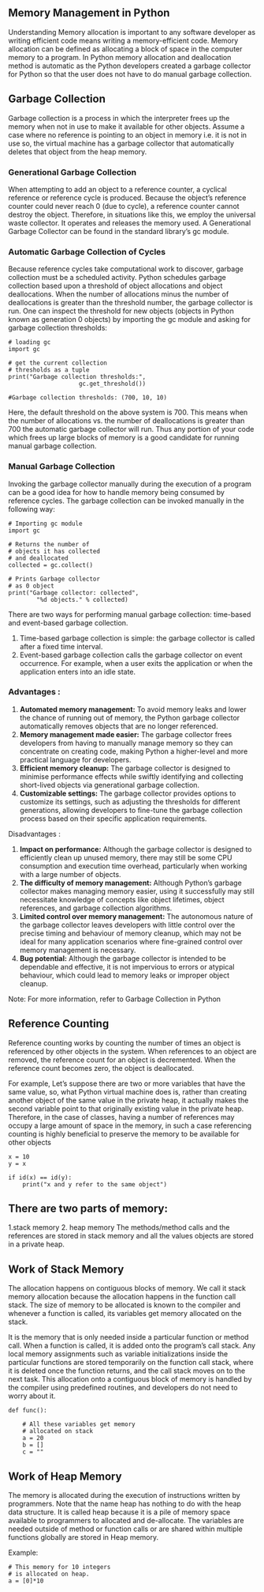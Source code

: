 ## Memory Management in Python
Understanding Memory allocation is important to any software developer as writing efficient code means writing a memory-efficient code.
Memory allocation can be defined as allocating a block of space in the computer memory to a program.
In Python memory allocation and deallocation method is automatic as the Python developers created a garbage collector for Python so that the user does not have to do manual 
garbage collection.

## Garbage Collection
Garbage collection is a process in which the interpreter frees up the memory when not in use to make it available for other objects.
Assume a case where no reference is pointing to an object in memory i.e. it is not in use so, 
the virtual machine has a garbage collector that automatically deletes that object from the heap memory.

### Generational Garbage Collection
When attempting to add an object to a reference counter, a cyclical reference or reference cycle is produced. Because the object’s reference counter could never reach 0 (due to cycle), a reference counter cannot destroy the object. Therefore, in situations like this, we employ the universal waste collector. It operates and releases the memory used. A Generational Garbage Collector can be found in the standard library’s gc module.

### Automatic Garbage Collection of Cycles
Because reference cycles take computational work to discover, garbage collection must be a scheduled activity. Python schedules garbage collection based upon a threshold of object allocations and object deallocations. When the number of allocations minus the number of deallocations is greater than the threshold number, the garbage collector is run. One can inspect the threshold for new objects (objects in Python known as generation 0 objects) by importing the gc module and asking for garbage collection thresholds:

```
# loading gc
import gc

# get the current collection 
# thresholds as a tuple
print("Garbage collection thresholds:",
					gc.get_threshold())

#Garbage collection thresholds: (700, 10, 10) 

```


Here, the default threshold on the above system is 700. This means when the number of allocations vs. the number of deallocations is greater than 700 the automatic garbage collector will run. Thus any portion of your code which frees up large blocks of memory is a good candidate for running manual garbage collection. 

### Manual Garbage Collection
Invoking the garbage collector manually during the execution of a program can be a good idea for how to handle memory being consumed by reference cycles. 
The garbage collection can be invoked manually in the following way: 
```
# Importing gc module
import gc

# Returns the number of
# objects it has collected
# and deallocated
collected = gc.collect()

# Prints Garbage collector 
# as 0 object
print("Garbage collector: collected",
		"%d objects." % collected)

```
There are two ways for performing manual garbage collection: time-based and event-based garbage collection. 

1. Time-based garbage collection is simple: the garbage collector is called after a fixed time interval. 
2. Event-based garbage collection calls the garbage collector on event occurrence. For example, when a user exits the application or when the application enters into an idle state.

### Advantages :
1. **Automated memory management:** To avoid memory leaks and lower the chance of running out of memory, the Python garbage collector automatically removes objects that are no longer referenced.
2. **Memory management made easier:** The garbage collector frees developers from having to manually manage memory so they can concentrate on creating code, making Python a higher-level and more practical language for developers.
3. **Efficient memory cleanup:** The garbage collector is designed to minimise performance effects while swiftly identifying and collecting short-lived objects via generational garbage collection.
4. **Customizable settings:** The garbage collector provides options to customize its settings, such as adjusting the thresholds for different generations, allowing developers to fine-tune the garbage collection process based on their specific application requirements.
   
Disadvantages :
1. **Impact on performance:** Although the garbage collector is designed to efficiently clean up unused memory, there may still be some CPU consumption and execution time overhead, particularly when working with a large number of objects.
2. **The difficulty of memory management:** Although Python’s garbage collector makes managing memory easier, using it successfully may still necessitate knowledge of concepts like object lifetimes, object references, and garbage collection algorithms.
3. **Limited control over memory management:** The autonomous nature of the garbage collector leaves developers with little control over the precise timing and behaviour of memory cleanup, which may not be ideal for many application scenarios where fine-grained control over memory management is necessary.
4. **Bug potential:** Although the garbage collector is intended to be dependable and effective, it is not impervious to errors or atypical behaviour, which could lead to memory leaks or improper object cleanup.

 

Note: For more information, refer to Garbage Collection in Python

## Reference Counting
Reference counting works by counting the number of times an object is referenced by other objects in the system. 
When references to an object are removed, the reference count for an object is decremented. When the reference count becomes zero, the object is deallocated.

For example, Let’s suppose there are two or more variables that have the same value, so, 
what Python virtual machine does is, rather than creating another object of the same value in the private heap, 
it actually makes the second variable point to that originally existing value in the private heap. Therefore, in the case of classes, 
having a number of references may occupy a large amount of space in the memory, 
in such a case referencing counting is highly beneficial to preserve the memory to be available for other objects

```
x = 10
y = x 

if id(x) == id(y): 
	print("x and y refer to the same object") 
```

## There are two parts of memory:

1.stack memory
2. heap memory
The methods/method calls and the references are stored in stack memory and all the values objects are stored in a private heap.

## Work of Stack Memory
The allocation happens on contiguous blocks of memory. We call it stack memory allocation because the allocation happens in the function call stack. 
The size of memory to be allocated is known to the compiler and whenever a function is called, its variables get memory allocated on the stack.

It is the memory that is only needed inside a particular function or method call. 
When a function is called, it is added onto the program’s call stack. 
Any local memory assignments such as variable initializations inside the particular functions are stored temporarily on the function call stack, 
where it is deleted once the function returns, and the call stack moves on to the next task. 
This allocation onto a contiguous block of memory is handled by the compiler using predefined routines, and developers do not need to worry about it.

``` 
def func(): 
		
	# All these variables get memory 
	# allocated on stack 
	a = 20
	b = [] 
	c = "" 

```

## Work of Heap Memory
The memory is allocated during the execution of instructions written by programmers.
Note that the name heap has nothing to do with the heap data structure. 
It is called heap because it is a pile of memory space available to programmers to allocated and de-allocate. 
The variables are needed outside of method or function calls or are shared within multiple functions globally are stored in Heap memory.

Example:
```
# This memory for 10 integers 
# is allocated on heap. 
a = [0]*10

```
